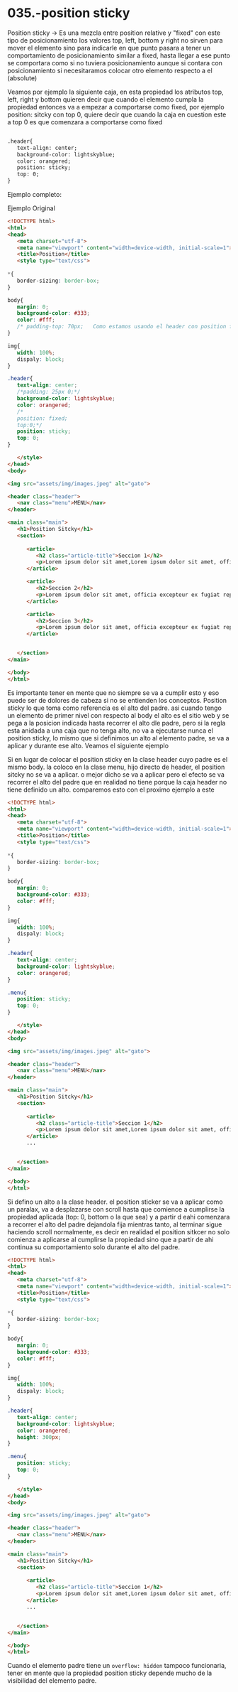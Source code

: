 035.-position sticky
===

Position sticky -> Es una mezcla entre position relative y "fixed"
                  con este tipo de posicionamiento los valores top,
                  left, bottom y right no sirven para mover el elemento
                  sino para indicarle en que punto pasara a tener un 
                  comportamiento de posicionamiento similar a fixed,
                  hasta llegar a ese punto se comportara como si no tuviera posicionamiento
                  aunque si contara con posicionamiento si necesitaramos colocar otro elemento
                  respecto a el (absolute)

Veamos por ejemplo la siguiente caja, en esta propiedad los atributos top, left, right y bottom quieren decir que cuando el elemento cumpla la propiedad entonces va a empezar a comportarse como fixed, por ejemplo position: sitcky con top 0, quiere decir que cuando la caja en cuestion este a top 0 es que comenzara a comportarse como fixed
```html

.header{
   text-align: center;
   background-color: lightskyblue;
   color: orangered;
   position: sticky;
   top: 0;
}
```

Ejemplo completo:

Ejemplo Original
```html
<!DOCTYPE html>
<html>
<head>
   <meta charset="utf-8">
   <meta name="viewport" content="width=device-width, initial-scale=1">
   <title>Position</title>
   <style type="text/css">
      
*{
   border-sizing: border-box;
}

body{
   margin: 0;
   background-color: #333;
   color: #fff;
   /* padding-top: 70px;   Como estamos usando el header con position fixed queda por encima del h1, para desplazar el contenido de la pagina hacia abajo y que no sea tapado uso el padding top (es una de las posibles soluciones) */
}

img{
   width: 100%;
   dispaly: block;
}

.header{
   text-align: center;
   /*padding: 25px 0;*/
   background-color: lightskyblue;
   color: orangered;
   /*
   position: fixed;
   top:0;*/
   position: sticky;
   top: 0;
}

   </style>
</head>
<body>

<img src="assets/img/images.jpeg" alt="gato">

<header class="header">
   <nav class="menu">MENU</nav>
</header>

<main class="main">
   <h1>Position Sitcky</h1>
   <section>
      
      <article>
         <h2 class="article-title">Seccion 1</h2>
         <p>Lorem ipsum dolor sit amet,Lorem ipsum dolor sit amet, officia excepteur ex fugiat reprehenderit enim labore culpa sint ad nisi Lorem pariatur mollit ex esse exercitation amet. Nisi anim cupidatat excepteur officia. Reprehenderit nostrud nostrud ipsum Lorem est aliquip amet voluptate voluptate dolor minim nulla est proident. Nostrud officia pariatur ut officia. Sit irure elit esse ea nulla sunt ex occaecat reprehenderit commodo officia dolor Lorem duis laboris cupidatat officia voluptate. Culpa proident adipisicing id nulla nisi laboris ex in Lorem sunt duis officia eiusmod. Aliqua reprehenderit commodo ex non excepteur duis sunt velit enim. Voluptate laboris sint cupidatat ullamco ut ea consectetur et est culpa et culpa duis. officia excepteur ex fugiat reprehenderit enim labore culpa sint ad nisi Lorem pariatur mollit ex esse exercitation amet. Nisi anim cupidatat excepteur officia. Reprehenderit nostrud nostrud ipsum Lorem est aliquip amet voluptate voluptate dolor minim nulla est proident. Nostrud officia pariatur ut officia. Sit irure elit esse ea nulla sunt ex occaecat reprehenderit commodo officia dolor Lorem duis laboris cupidatat officia voluptate. Culpa proident adipisicing id nulla nisi laboris ex in Lorem sunt duis officia eiusmod. Aliqua reprehenderit commodo ex non excepteur duis sunt velit enim. Voluptate laboris sint cupidatat ullamco ut ea consectetur et est culpa et culpa duis.</p>
      </article>

      <article>
         <h2>Seccion 2</h2>
         <p>Lorem ipsum dolor sit amet, officia excepteur ex fugiat reprehenderit enim labore culpa sint ad nisi Lorem pariatur mollit ex esse exercitation amet. Nisi anim cupidatat excepteur officia. Reprehenderit nostrud nostrud ipsum Lorem est aliquip amet voluptate voluptate dolor minim nulla est proident. Nostrud officia pariatur ut officia. Sit irure elit esse ea nulla sunt ex occaecat reprehenderit commodo officia dolor Lorem duis laboris cupidatat officia voluptate. Culpa proident adipisicing id nulla nisi laboris ex in Lorem sunt duis officia eiusmod. Aliqua reprehenderit commodo ex non excepteur duis sunt velit enim. Voluptate laboris sint cupidatat ullamco ut ea consectetur et est culpa et culpa duis.Lorem ipsum dolor sit amet, officia excepteur ex fugiat reprehenderit enim labore culpa sint ad nisi Lorem pariatur mollit ex esse exercitation amet. Nisi anim cupidatat excepteur officia. Reprehenderit nostrud nostrud ipsum Lorem est aliquip amet voluptate voluptate dolor minim nulla est proident. Nostrud officia pariatur ut officia. Sit irure elit esse ea nulla sunt ex occaecat reprehenderit commodo officia dolor Lorem duis laboris cupidatat officia voluptate. Culpa proident adipisicing id nulla nisi laboris ex in Lorem sunt duis officia eiusmod. Aliqua reprehenderit commodo ex non excepteur duis sunt velit enim. Voluptate laboris sint cupidatat ullamco ut ea consectetur et est culpa et culpa duis.</p>
      </article>

      <article>
         <h2>Seccion 3</h2>
         <p>Lorem ipsum dolor sit amet, officia excepteur ex fugiat reprehenderit enim labore culpa sint ad nisi Lorem pariatur mollit ex esse exercitation amet. Nisi anim cupidatat excepteur officia. Reprehenderit nostrud nostrud ipsum Lorem est aliquip amet voluptate voluptate dolor minim nulla est proident. Nostrud officia pariatur ut officia. Sit irure elit esse ea nulla sunt ex occaecat reprehenderit commodo officia dolor Lorem duis laboris cupidatat officia voluptate. Culpa proident adipisicing id nulla nisi laboris ex in Lorem sunt duis officia eiusmod. Aliqua reprehenderit commodo ex non excepteur duis sunt velit enim. Voluptate laboris sint cupidatat ullamco ut ea consectetur et est culpa et culpa duis.Lorem ipsum dolor sit amet, officia excepteur ex fugiat reprehenderit enim labore culpa sint ad nisi Lorem pariatur mollit ex esse exercitation amet. Nisi anim cupidatat excepteur officia. Reprehenderit nostrud nostrud ipsum Lorem est aliquip amet voluptate voluptate dolor minim nulla est proident. Nostrud officia pariatur ut officia. Sit irure elit esse ea nulla sunt ex occaecat reprehenderit commodo officia dolor Lorem duis laboris cupidatat officia voluptate. Culpa proident adipisicing id nulla nisi laboris ex in Lorem sunt duis officia eiusmod. Aliqua reprehenderit commodo ex non excepteur duis sunt velit enim. Voluptate laboris sint cupidatat ullamco ut ea consectetur et est culpa et culpa duis.</p>
      </article>


   </section>
</main>

</body>
</html>

```


Es importante tener en mente que no siempre se va a cumplir esto y eso puede ser de dolores de cabeza si no se entienden los conceptos. Position sticky lo que toma como referencia es el alto del padre. asi cuando tengo un elemento de primer nivel con respecto al body el alto es el sitio web y se pega a la posicion indicada hasta recorrer el alto dle padre, pero si la regla esta anidada a una caja que no tenga alto, no va a ejecutarse nunca el position sticky, lo mismo que si definimos un alto al elemento padre, se va a aplicar y durante ese alto. Veamos el siguiente ejemplo

Si en lugar de colocar el position sticky en la clase header cuyo padre es el mismo body. la coloco en la clase menu, hijo directo de header, el position sitcky no se va a aplicar. o mejor dicho se va a aplicar pero el efecto se va recorrer el alto del padre que en realidad no tiene porque la caja header no tiene definido un alto. comparemos esto con el proximo ejemplo a este

```html
<!DOCTYPE html>
<html>
<head>
   <meta charset="utf-8">
   <meta name="viewport" content="width=device-width, initial-scale=1">
   <title>Position</title>
   <style type="text/css">
      
*{
   border-sizing: border-box;
}

body{
   margin: 0;
   background-color: #333;
   color: #fff;
}

img{
   width: 100%;
   dispaly: block;
}

.header{
   text-align: center;
   background-color: lightskyblue;
   color: orangered;
}

.menu{
   position: sticky;
   top: 0;
}

   </style>
</head>
<body>

<img src="assets/img/images.jpeg" alt="gato">

<header class="header">
   <nav class="menu">MENU</nav>
</header>

<main class="main">
   <h1>Position Sitcky</h1>
   <section>
      
      <article>
         <h2 class="article-title">Seccion 1</h2>
         <p>Lorem ipsum dolor sit amet,Lorem ipsum dolor sit amet, officia excepteur ex fugiat reprehenderit enim labore culpa sint ad nisi Lorem pariatur mollit ex esse exercitation amet. Nisi anim cupidatat excepteur officia. Reprehenderit nostrud nostrud ipsum Lorem est aliquip amet voluptate voluptate dolor minim nulla est proident. Nostrud officia pariatur ut officia. Sit irure elit esse ea nulla sunt ex occaecat reprehenderit commodo officia dolor Lorem duis laboris cupidatat officia voluptate. Culpa proident adipisicing id nulla nisi laboris ex in Lorem sunt duis officia eiusmod. Aliqua reprehenderit commodo ex non excepteur duis sunt velit enim. Voluptate laboris sint cupidatat ullamco ut ea consectetur et est culpa et culpa duis. officia excepteur ex fugiat reprehenderit enim labore culpa sint ad nisi Lorem pariatur mollit ex esse exercitation amet. Nisi anim cupidatat excepteur officia. Reprehenderit nostrud nostrud ipsum Lorem est aliquip amet voluptate voluptate dolor minim nulla est proident. Nostrud officia pariatur ut officia. Sit irure elit esse ea nulla sunt ex occaecat reprehenderit commodo officia dolor Lorem duis laboris cupidatat officia voluptate. Culpa proident adipisicing id nulla nisi laboris ex in Lorem sunt duis officia eiusmod. Aliqua reprehenderit commodo ex non excepteur duis sunt velit enim. Voluptate laboris sint cupidatat ullamco ut ea consectetur et est culpa et culpa duis.</p>
      </article>
      ...


   </section>
</main>

</body>
</html>

```


Si defino un alto a la clase header. el position sticker se va a aplicar como un paralax, va a desplazarse con scroll hasta que comience a cumplirse la propiedad aplicada (top: 0, bottom o la que sea) y a partir d eahi comenzara a recorrer el alto del padre dejandola fija mientras tanto, al terminar sigue haciendo scroll normalmente, es decir en realidad el position sitkcer no solo comienza a aplicarse al cumplirse la propiedad sino que a partir de ahi continua su comportamiento solo durante el alto del padre.

```html
<!DOCTYPE html>
<html>
<head>
   <meta charset="utf-8">
   <meta name="viewport" content="width=device-width, initial-scale=1">
   <title>Position</title>
   <style type="text/css">
      
*{
   border-sizing: border-box;
}

body{
   margin: 0;
   background-color: #333;
   color: #fff;
}

img{
   width: 100%;
   dispaly: block;
}

.header{
   text-align: center;
   background-color: lightskyblue;
   color: orangered;
   height: 300px;
}

.menu{
   position: sticky;
   top: 0;
}

   </style>
</head>
<body>

<img src="assets/img/images.jpeg" alt="gato">

<header class="header">
   <nav class="menu">MENU</nav>
</header>

<main class="main">
   <h1>Position Sitcky</h1>
   <section>
      
      <article>
         <h2 class="article-title">Seccion 1</h2>
         <p>Lorem ipsum dolor sit amet,Lorem ipsum dolor sit amet, officia excepteur ex fugiat reprehenderit enim labore culpa sint ad nisi Lorem pariatur mollit ex esse exercitation amet. Nisi anim cupidatat excepteur officia. Reprehenderit nostrud nostrud ipsum Lorem est aliquip amet voluptate voluptate dolor minim nulla est proident. Nostrud officia pariatur ut officia. Sit irure elit esse ea nulla sunt ex occaecat reprehenderit commodo officia dolor Lorem duis laboris cupidatat officia voluptate. Culpa proident adipisicing id nulla nisi laboris ex in Lorem sunt duis officia eiusmod. Aliqua reprehenderit commodo ex non excepteur duis sunt velit enim. Voluptate laboris sint cupidatat ullamco ut ea consectetur et est culpa et culpa duis. officia excepteur ex fugiat reprehenderit enim labore culpa sint ad nisi Lorem pariatur mollit ex esse exercitation amet. Nisi anim cupidatat excepteur officia. Reprehenderit nostrud nostrud ipsum Lorem est aliquip amet voluptate voluptate dolor minim nulla est proident. Nostrud officia pariatur ut officia. Sit irure elit esse ea nulla sunt ex occaecat reprehenderit commodo officia dolor Lorem duis laboris cupidatat officia voluptate. Culpa proident adipisicing id nulla nisi laboris ex in Lorem sunt duis officia eiusmod. Aliqua reprehenderit commodo ex non excepteur duis sunt velit enim. Voluptate laboris sint cupidatat ullamco ut ea consectetur et est culpa et culpa duis.</p>
      </article>
      ...


   </section>
</main>

</body>
</html>

```

Cuando el elemento padre tiene un `overflow: hidden`  tampoco funcionaria, tener en mente que la propiedad position sticky depende mucho de la visibilidad del elemento padre.